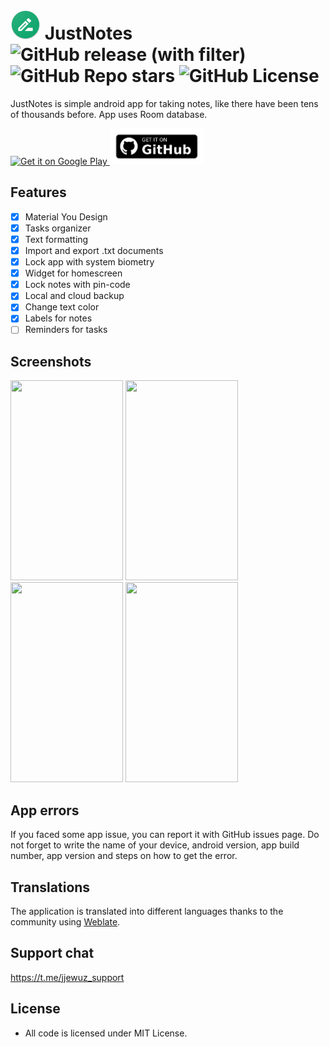 # ![App logo](app/src/main/res/mipmap-mdpi/ic_launcher.png) JustNotes ![GitHub release (with filter)](https://img.shields.io/github/v/release/jjewuz/JustNotes) ![GitHub Repo stars](https://img.shields.io/github/stars/jjewuz/JustNotes) ![GitHub License](https://img.shields.io/github/license/jjewuz/JustNotes) 


JustNotes is simple android app for taking notes, like there have been tens of thousands before. App uses Room database.

 <a href="https://play.google.com/store/apps/details?id=com.jjewuz.justnotes">
    <img alt="Get it on Google Play" title="Google Play" src="https://upload.wikimedia.org/wikipedia/commons/thumb/7/78/Google_Play_Store_badge_EN.svg/800px-Google_Play_Store_badge_EN.svg.png" width="160">
  </a>

   <a href="https://github.com/jjewuz/JustNotes/releases">
    <img alt="Get it on GitHub" title="GitHub" src="https://raw.githubusercontent.com/Kunzisoft/Github-badge/main/get-it-on-github.png" width="150">
  </a>
  
## Features
- [x] Material You Design
- [x] Tasks organizer
- [x] Text formatting
- [x] Import and export .txt documents
- [x] Lock app with system biometry
- [x] Widget for homescreen
- [x] Lock notes with pin-code
- [x] Local and cloud backup
- [x] Change text color 
- [x] Labels for notes 
- [ ] Reminders for tasks

## Screenshots
<img src="https://github.com/jjewuz/JustNotes/assets/53698992/614337f7-5fdd-4c44-a60d-ef3f8cf6b157" width="180" height="320" />
<img src="https://github.com/jjewuz/JustNotes/assets/53698992/9925b2e3-e2b7-410b-8368-9498ee20c306" width="180" height="320" />
<img src="https://github.com/jjewuz/JustNotes/assets/53698992/b384527e-d492-435d-9448-aa2768e44945" width="180" height="320" />
<img src="https://github.com/jjewuz/JustNotes/assets/53698992/3eef03af-a0fb-4b6c-af95-608a68ce5b55" width="180" height="320" />

## App errors
If you faced some app issue, you can report it with GitHub issues page. Do not forget to write the name of your device, android version, app build number, app version and steps on how to get the error.

## Translations
The application is translated into different languages thanks to the community using [Weblate](https://hosted.weblate.org/projects/justnotes/).

## Support chat

https://t.me/jjewuz_support

## License
- All code is licensed under MIT License.
